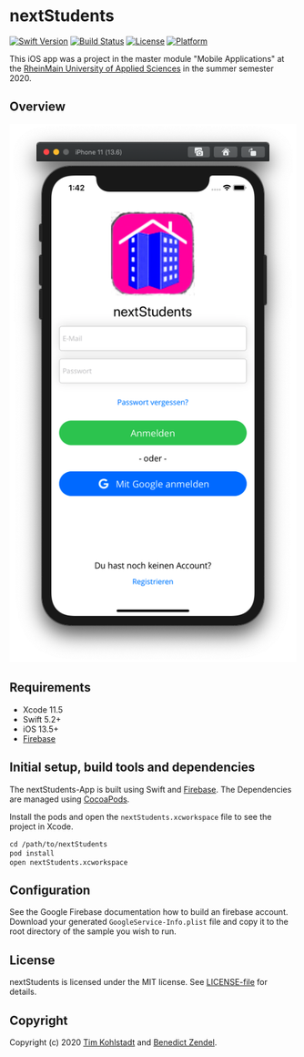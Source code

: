 # nextStudents

[![Swift Version][swift-image]][swift-url]
[![Build Status][travis-image]][travis-url]
[![License][license-image]][license-url]
[![Platform](https://img.shields.io/cocoapods/p/LFAlertController.svg?style=flat)](http://cocoapods.org/pods/LFAlertController)

This iOS app was a project in the master module "Mobile Applications" at the [RheinMain University of
Applied Sciences](https://www.hs-rm.de/de/) in the summer semester 2020.

## Overview

![](./Screenshot_Login.png)

## Requirements

* Xcode 11.5
* Swift 5.2+
* iOS 13.5+
* [Firebase](https://firebase.google.com)

## Initial setup, build tools and dependencies
The nextStudents-App is built using Swift and [Firebase](https://firebase.google.com). The Dependencies are managed using [CocoaPods](https://cocoapods.org).

Install the pods and open the `nextStudents.xcworkspace` file to see the project in Xcode.

```
cd /path/to/nextStudents
pod install
open nextStudents.xcworkspace
```

## Configuration

See the Google Firebase documentation how to build an firebase account. Download your generated `GoogleService-Info.plist` file and copy it to the root directory of the sample you wish to run.

## License

nextStudents is licensed under the MIT license. See [LICENSE-file](./LICENSE) for details.

## Copyright

Copyright (c) 2020 [Tim Kohlstadt](mailto:info@tikohlst.de) and [Benedict Zendel](mailto:benedict.zendel@student.hs-rm.de).


[swift-image]:https://img.shields.io/badge/swift-5.2-orange.svg
[swift-url]: https://swift.org/
[license-image]: https://img.shields.io/badge/License-MIT-blue.svg
[license-url]: LICENSE
[travis-image]: https://img.shields.io/travis/dbader/node-datadog-metrics/master.svg?style=flat-square
[travis-url]: https://travis-ci.org/dbader/node-datadog-metrics
[codebeat-image]: https://codebeat.co/badges/c19b47ea-2f9d-45df-8458-b2d952fe9dad
[codebeat-url]: https://codebeat.co/projects/github-com-vsouza-awesomeios-com
